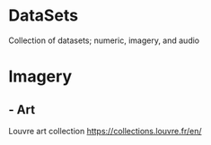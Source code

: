 # DataSets
Collection of datasets; numeric, imagery, and audio

# Imagery

## - Art
Louvre art collection
https://collections.louvre.fr/en/
